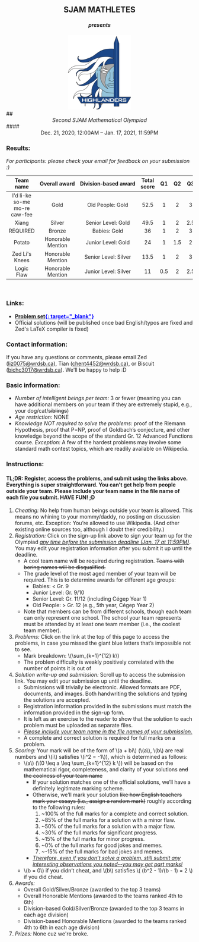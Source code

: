 ## <center> SJAM MATHLETES </center>
#### <center> <i> presents </i> </center>
<center>
    <img src="assets/images/highlandernobg.png" alt="SJAM Logo" height="200">
</center>
## <center> <i> Second SJAM Mathematical Olympiad </i> </center>
#### <center> Dec. 21, 2020, 12:00AM – Jan. 17, 2021, 11:59PM </center>

### Results:
<i> For participants: please check your email for feedback on your submission :) </i>
<div class="table-wrapper" markdown="block">

|Team name|Overall&nbsp;award|Division&#8209;based&nbsp;award|Total score|Q1|Q2|Q3|Q4|Q5|Q6|Q7|Q8|Q9|Q10|Q11|Q12|
|:-:|:-:|:-:|:-:|:-:|:-:|:-:|:-:|:-:|:-:|:-:|:-:|:-:|:-:|:-:|:-:|
| I'd li-ke so-me mo-re caw-fee | Gold | Old People: Gold | 52.5 | 1 | 2 | 3 | 3.5 | 1 | 6 | 7 | 6.5 | 9 | 1.5 | 1 | 11 |
| Xiang | Silver | Senior Level: Gold | 49.5 | 1 | 2 | 2.5 | 3.5 | 3 | 5 | 2 | 8 | 3 | 7.5 | 0 | 12 |
| REQUIRED | Bronze | Babies: Gold | 36 | 1 | 2 | 3 | 3.5 | 5 | 6 | 2 | 7.5 | 6 | - | - | - |
| Potato | Honorable Mention | Junior Level: Gold | 24 | 1 | 1.5 | 2 | 1 | 0 | 6 | 2 | 1.5 | 9 | - | - | - |
| Zed Li's Knees | Honorable Mention | Senior Level: Silver | 13.5 | 1 | 2 | 3 | 0 | 1.5 | 6 | - | - | - | - | - | - |
| Logic Flaw | Honorable Mention | Junior Level: Silver | 11 | 0.5 | 2 | 2.5 | - | 0 | - | 2 | 4 | 0 | - | - | - |

</div>

<br>

### Links:
 - <b><ins style="color:blue;">[Problem set](/assets/pdfs/2020-2021/SJAMMO/sjammo2.pdf){: target="_blank"}</ins></b>
 - Official solutions (will be published once bad English/typos are fixed and Zed's LaTeX compiler is fixed)

### Contact information:
If you have any questions or comments, please email Zed (liz0075@wrdsb.ca), Tian (chent4452@wrdsb.ca), or Biscuit (bichc3017@wrdsb.ca). We'll be happy to help :D

### Basic information:
 - *Number of intelligent beings per team:* 3 or fewer (meaning you can have additional members on your team if they are extremely stupid, e.g., your dog/cat/~~siblings~~)
 - *Age restriction:* NONE
 - *Knowledge NOT required to solve the problems:* proof of the Riemann Hypothesis, proof that P=NP, proof of Goldbach’s conjecture, and other knowledge beyond the scope of the standard Gr. 12 Advanced Functions course. *Exception:* A few of the hardest problems may involve some standard math contest topics, which are readily available on Wikipedia.

### Instructions:
#### TL;DR: Register, access the problems, and submit using the links above. Everything is super straightforward. You can’t get help from people outside your team. Please include your team name in the file name of each file you submit. HAVE FUN! ;D
1. *Cheating:* No help from human beings outside your team is allowed. This means no whining to your mommy/daddy, no posting on discussion forums, etc. Exception: You’re allowed to use Wikipedia. (And other existing online sources too, although I doubt their credibility.)
2. *Registration:* Click on the sign-up link above to sign your team up for the Olympiad <i><ins>any time before the submission deadline (Jan. 17 at 11:59PM)</ins></i>. You may edit your registration information after you submit it up until the deadline.
    - A cool team name will be required during registration. ~~Teams with boring names will be disqualified.~~
    - The grade level of the most aged member of your team will be required. This is to determine awards for different age groups:
        - Babies: < Gr. 9
        - Junior Level: Gr. 9/10
        - Senior Level: Gr. 11/12 (including Cégep Year 1)
        - Old People: > Gr. 12 (e.g., 5th year, Cégep Year 2)
    - Note that members can be from different schools, though each team can only represent one school. The school your team represents must be attended by at least one team member (i.e., the coolest team member).
3. *Problems:* Click on the link at the top of this page to access the problems, in case you missed the giant blue letters that’s impossible not to see.
    - Mark breakdown: \\(\sum_{k=1}^{12} k\\)
    - The problem difficulty is weakly positively correlated with the number of points it is out of
4. *Solution write-up and submission:* Scroll up to access the submission link. You may edit your submission up until the deadline.
    - Submissions will trivially be electronic. Allowed formats are PDF, documents, and images. Both handwriting the solutions and typing the solutions are accepted.
    - Registration information provided in the submissions must match the information provided in the sign-up form.
    - It is left as an exercise to the reader to show that the solution to each problem must be uploaded as separate files.
    - <i><ins>Please include your team name in the file names of your submission.</ins></i>
    - A complete and correct solution is required for full marks on a problem.
5. *Scoring:* Your mark will be of the form of \\(a + bi\\) (\\(a\\), \\(b\\) are real numbers and \\(i\\) satisfies \\(i^2 = -1\\)), which is determined as follows:
    - \\(a\\) (\\(0 \leq a \leq \sum_{k=1}^{12} k \\)) will be based on the mathematical rigor, completeness, and clarity of your solutions ~~and the coolness of your team name~~
        - If your solution matches one of the official solutions, we’ll have a definitely legitimate marking scheme.
        - Otherwise, we’ll mark your solution ~~like how English teachers mark your essays (i.e., assign a random mark)~~ roughly according to the following rules:
            1. ~100% of the full marks for a complete and correct solution.
            2. ~85% of the full marks for a solution with a minor flaw.
            3. ~50% of the full marks for a solution with a major flaw.
            4. ~30% of the full marks for significant progress.
            5. ~15% of the full marks for minor progress.
            6. ~0% of the full marks for good jokes and memes.
            7. ~-15% of the full marks for bad jokes and memes.
        - <i><ins>Therefore, even if you don’t solve a problem, still submit any interesting observations you noted--you may get part marks!</ins></i>
    - \\(b = 0\\) if you didn’t cheat, and \\(b\\) satisfies \\( (b^2 - 1)/(b - 1) = 2 \\) if you did cheat.
6. *Awards:*
    - Overall Gold/Silver/Bronze (awarded to the top 3 teams)
    - Overall Honorable Mentions (awarded to the teams ranked 4th to 6th)
    - Division-based Gold/Silver/Bronze (awarded to the top 3 teams in each age division)
    - Division-based Honorable Mentions (awarded to the teams ranked 4th to 6th in each age division)
7. *Prizes:* None cuz we're broke.

